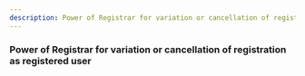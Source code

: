 ```yaml
---
description: Power of Registrar for variation or cancellation of registration as registered user
---
```


### Power of Registrar for variation or cancellation of registration as registered user

